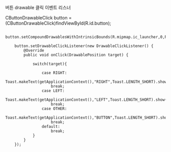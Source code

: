 버튼 drawable 클릭 이벤트 리스너   



CButtonDrawableClick button = (CButtonDrawableClick)findViewById(R.id.button);

        button.setCompoundDrawablesWithIntrinsicBounds(R.mipmap.ic_launcher,0,R.mipmap.ic_launcher,0);

        button.setDrawableClickListener(new DrawableClickListener() {
            @Override
            public void onClick(DrawablePosition target) {

                switch(target){

                    case RIGHT:
                        Toast.makeText(getApplicationContext(),"RIGHT",Toast.LENGTH_SHORT).show();
                        break;
                    case LEFT:
                        Toast.makeText(getApplicationContext(),"LEFT",Toast.LENGTH_SHORT).show();
                        break;
                    case OTHER:
                        Toast.makeText(getApplicationContext(),"BUTTON",Toast.LENGTH_SHORT).show();
                        break;
                    default:
                        break;
                }
            }
        });
        
        
        
        
